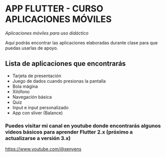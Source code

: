 # APP FLUTTER - CURSO APLICACIONES MÓVILES 

*Aplicaciones móviles para uso didáctico*

Aquí podrás encontrar las aplicaciones elaboradas durante clase para que puedas usarlas de apoyo.

## Lista de aplicaciones que encontrarás

- Tarjeta de presentación
- Juego de dados cuando presionas la pantalla
- Bola mágina
- Xilófono
- Navegación básica
- Quiz
- Input e input personalizado
- App con sliver (Balance)

### Puedes visitar mi canal en youtube donde encontrarás algunos videos básicos para aprender Flutter 2.x (próximo a actualizarse a versión 3.x)

https://www.youtube.com/@xenyens
